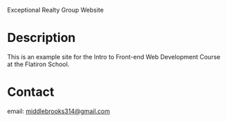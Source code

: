 Exceptional Realty Group Website

# Description

This is an example site for the Intro to Front-end Web Development Course at the Flatiron School. 

# Contact 

email: middlebrooks314@gmail.com